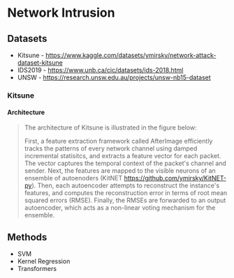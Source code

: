 # Network Intrusion

## Datasets

- Kitsune - <https://www.kaggle.com/datasets/ymirsky/network-attack-dataset-kitsune>
- IDS2019 - <https://www.unb.ca/cic/datasets/ids-2018.html>
- UNSW - <https://research.unsw.edu.au/projects/unsw-nb15-dataset>

### Kitsune

#### Architecture

> The architecture of Kitsune is illustrated in the figure below:
>
> First, a feature extraction framework called AfterImage efficiently tracks the patterns of every network channel using damped incremental statisitcs, and extracts a feature vector for each packet. The vector captures the temporal context of the packet's channel and sender.
> Next, the features are mapped to the visible neurons of an ensemble of autoenoders (KitNET https://github.com/ymirsky/KitNET-py).
> Then, each autoencoder attempts to reconstruct the instance's features, and computes the reconstruction error in terms of root mean squared errors (RMSE).
> Finally, the RMSEs are forwarded to an output autoencoder, which acts as a non-linear voting mechanism for the ensemble.

## Methods
- SVM
- Kernel Regression
- Transformers
